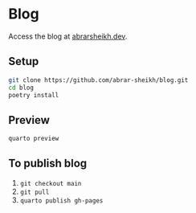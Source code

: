 # Blog

Access the blog at [abrarsheikh.dev](https://abrarsheikh.dev).

## Setup

```bash
git clone https://github.com/abrar-sheikh/blog.git
cd blog
poetry install
```

## Preview

```bash
quarto preview
```

## To publish blog

1. `git checkout main`
2. `git pull`
3. `quarto publish gh-pages`

